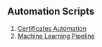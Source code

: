 <!-- ## Automation Scripts

1. [Certificates Automation](/automation/Certificates/generatePDFs.py)
2. [Machine Learning Pipeline](/automation/ML/pipeline.ipynb) -->

## Automation Scripts

1. [Certificates Automation](generatePDFs.py)
2. [Machine Learning Pipeline](pipeline.ipynb)



